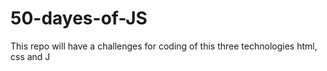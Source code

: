 # 50-dayes-of-JS
This repo will have a challenges for coding of this three technologies html, css and J
